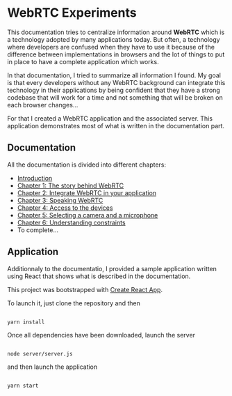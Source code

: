 # WebRTC Experiments

This documentation tries to centralize information around **WebRTC** which is a technology adopted by many applications today. But often, a technology where developers are confused when they have to use it because of the difference between implementations in browsers and the lot of things to put in place to have a complete application which works.

In that documentation, I tried to summarize all information I found. My goal is that every developers without any WebRTC background can integrate this technology in their applications by being confident that they have a strong codebase that will work for a time and not something that will be broken on each browser changes...

For that I created a WebRTC application and the associated server. This application demonstrates most of what is written in the documentation part.

## Documentation

All the documentation is divided into different chapters:

-   [Introduction](./documentation/Introduction.md)
-   [Chapter 1: The story behind WebRTC](./documentation/Story%20behind%20webrtc.md)
-   [Chapter 2: Integrate WebRTC in your application](./documentation/Integrating%20webRTC.md)
-   [Chapter 3: Speaking WebRTC](./documentation/Speaking%20webrtc.md)
-   [Chapter 4: Access to the devices](./documentation/Access%20to%20devices.md)
-   [Chapter 5: Selecting a camera and a microphone](./documentation/Selecting%20devices.md)
-   [Chapter 6: Understanding constraints](./documentation/Understanding%20constraints.md)
-   To complete...

## Application

Additionnaly to the documentatio, I provided a sample application written using React that shows what is described in the documentation.

This project was bootstrapped with [Create React App](https://github.com/facebook/create-react-app).

To launch it, just clone the repository and then

```shell

yarn install

```

Once all dependencies have been downloaded, launch the server

```shell

node server/server.js

```

and then launch the application

```shell

yarn start

```
